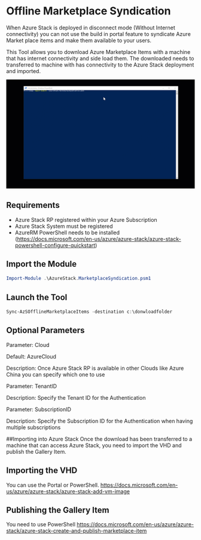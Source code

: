 # Offline Marketplace Syndication

When Azure Stack is deployed in disconnect mode (Without Internet connectivity) you can
not use the build in portal feature to syndicate Azure Market place items and make them
available to your users.

This Tool allows you to download Azure Marketplace Items with a machine that has internet connectivity and side load them.
The downloaded needs to transferred to machine with has connectivity to the Azure Stack deployment and imported.

![](demosyndicate.gif)

## Requirements

- Azure Stack RP registered within your Azure Subscription
- Azure Stack System must be registered
- AzureRM PowerShell needs to be installed
(https://docs.microsoft.com/en-us/azure/azure-stack/azure-stack-powershell-configure-quickstart)


## Import the Module
```powershell
Import-Module .\AzureStack.MarketplaceSyndication.psm1
```


## Launch the Tool
```powershell
Sync-AzSOfflineMarketplaceItems -destination c:\donwloadfolder
```

## Optional Parameters

Parameter: Cloud

Default: AzureCloud

Description: Once Azure Stack RP is available in other Clouds like Azure China you can specify which one to use

Parameter: TenantID

Description: Specify the Tenant ID for the Authentication

Parameter: SubscriptionID

Description: Specify the Subscription ID for the Authentication when having multiple subscriptions

##Importing into Azure Stack
Once the download has been transferred to a machine that can access Azure Stack, you need to import the VHD and publish the Gallery Item.


## Importing the VHD
You can use the Portal or PowerShell.
https://docs.microsoft.com/en-us/azure/azure-stack/azure-stack-add-vm-image

## Publishing the Gallery Item
You need to use PowerShell
https://docs.microsoft.com/en-us/azure/azure-stack/azure-stack-create-and-publish-marketplace-item
